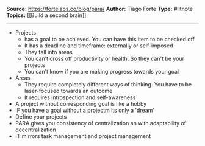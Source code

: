**Source:**  https://fortelabs.co/blog/para/
**Author:** Tiago Forte
**Type:** #litnote 
**Topics:** [[Build a second brain]]

----
- Projects
	- has a goal to be achieved. You can have this item to be checked off.
	- It has a deadline and timeframe: externally or self-imposed
	- They fall into areas
	- You can't cross off productivity or health. So they can't be your projects
	- You can't know if you are making progress towards your goal
- Areas
	- They require completely different ways of thinking. You have to be laser-focused towards an outcome
	- It requires introspection and self-awareness
- A project without corresponding goal is like a hobby
- IF you have a goal without a projectm its only a 'dream'
- Define your projects
- PARA gives you consistency of centralization an with adaptability of decentralization
- IT mirrors task management and project management